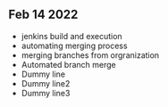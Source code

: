## Feb 14 2022
* jenkins build and execution
* automating merging process
* merging branches from orgranization
* Automated branch merge
* Dummy line
* Dummy line2
* Dummy line3
